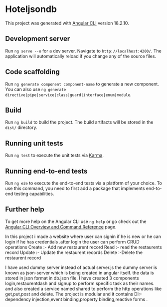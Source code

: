 # Hoteljsondb

This project was generated with [Angular CLI](https://github.com/angular/angular-cli) version 18.2.10.

## Development server

Run `ng serve --o` for a dev server. Navigate to `http://localhost:4200/`. The application will automatically reload if you change any of the source files.

## Code scaffolding

Run `ng generate component component-name` to generate a new component. You can also use `ng generate directive|pipe|service|class|guard|interface|enum|module`.

## Build

Run `ng build` to build the project. The build artifacts will be stored in the `dist/` directory.

## Running unit tests

Run `ng test` to execute the unit tests via [Karma](https://karma-runner.github.io).

## Running end-to-end tests

Run `ng e2e` to execute the end-to-end tests via a platform of your choice. To use this command, you need to first add a package that implements end-to-end testing capabilities.

## Further help

To get more help on the Angular CLI use `ng help` or go check out the [Angular CLI Overview and Command Reference](https://angular.dev/tools/cli) page.

In this project i made a website where user can signin if he is new or he can login if he has credentials .after login the user can perform CRUD operations 
Create :- Add new restaurent record
Read   :- read the restaurents record
Update :- Update the restaurent records
Delete :-Delete the restaurent record

I have used dummy server instead of actual server.js the dummy server is known as json-server which is being created in angular itself.
the data is stored in json format  in db.json file.
I have created 3 components login,restaurentdash and signup to perform specific task as their names. and also created a service named shared to perform the http operations like get,put,post and delete.
The project is modular and it contains DI:-dependency injection,event binding,property binding,reactive forms .
